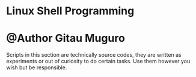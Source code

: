 # Linux Shell Programming
# @Author Gitau Muguro

Scripts in this section are technically source codes, they are written as experiments or out of curiosity to do certain tasks.
Use them however you wish but be responsible.

